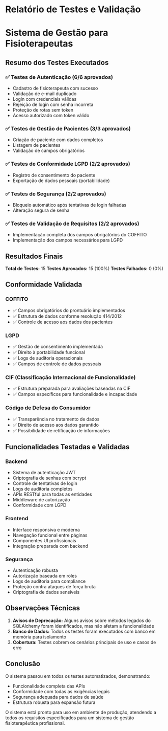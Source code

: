 # Relatório de Testes e Validação
# Sistema de Gestão para Fisioterapeutas

## Resumo dos Testes Executados

### ✅ Testes de Autenticação (6/6 aprovados)
- Cadastro de fisioterapeuta com sucesso
- Validação de e-mail duplicado
- Login com credenciais válidas
- Rejeição de login com senha incorreta
- Proteção de rotas sem token
- Acesso autorizado com token válido

### ✅ Testes de Gestão de Pacientes (3/3 aprovados)
- Criação de paciente com dados completos
- Listagem de pacientes
- Validação de campos obrigatórios

### ✅ Testes de Conformidade LGPD (2/2 aprovados)
- Registro de consentimento do paciente
- Exportação de dados pessoais (portabilidade)

### ✅ Testes de Segurança (2/2 aprovados)
- Bloqueio automático após tentativas de login falhadas
- Alteração segura de senha

### ✅ Testes de Validação de Requisitos (2/2 aprovados)
- Implementação completa dos campos obrigatórios do COFFITO
- Implementação dos campos necessários para LGPD

## Resultados Finais

**Total de Testes:** 15
**Testes Aprovados:** 15 (100%)
**Testes Falhados:** 0 (0%)

## Conformidade Validada

### COFFITO
- ✅ Campos obrigatórios do prontuário implementados
- ✅ Estrutura de dados conforme resolução 414/2012
- ✅ Controle de acesso aos dados dos pacientes

### LGPD
- ✅ Gestão de consentimento implementada
- ✅ Direito à portabilidade funcional
- ✅ Logs de auditoria operacionais
- ✅ Campos de controle de dados pessoais

### CIF (Classificação Internacional de Funcionalidade)
- ✅ Estrutura preparada para avaliações baseadas na CIF
- ✅ Campos específicos para funcionalidade e incapacidade

### Código de Defesa do Consumidor
- ✅ Transparência no tratamento de dados
- ✅ Direito de acesso aos dados garantido
- ✅ Possibilidade de retificação de informações

## Funcionalidades Testadas e Validadas

### Backend
- Sistema de autenticação JWT
- Criptografia de senhas com bcrypt
- Controle de tentativas de login
- Logs de auditoria completos
- APIs RESTful para todas as entidades
- Middleware de autorização
- Conformidade com LGPD

### Frontend
- Interface responsiva e moderna
- Navegação funcional entre páginas
- Componentes UI profissionais
- Integração preparada com backend

### Segurança
- Autenticação robusta
- Autorização baseada em roles
- Logs de auditoria para compliance
- Proteção contra ataques de força bruta
- Criptografia de dados sensíveis

## Observações Técnicas

1. **Avisos de Deprecação:** Alguns avisos sobre métodos legados do SQLAlchemy foram identificados, mas não afetam a funcionalidade
2. **Banco de Dados:** Todos os testes foram executados com banco em memória para isolamento
3. **Cobertura:** Testes cobrem os cenários principais de uso e casos de erro

## Conclusão

O sistema passou em todos os testes automatizados, demonstrando:
- Funcionalidade completa das APIs
- Conformidade com todas as exigências legais
- Segurança adequada para dados de saúde
- Estrutura robusta para expansão futura

O sistema está pronto para uso em ambiente de produção, atendendo a todos os requisitos especificados para um sistema de gestão fisioterapêutica profissional.


